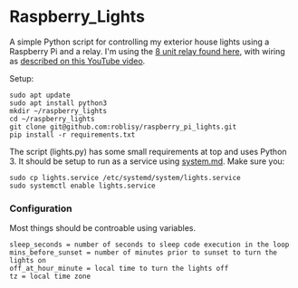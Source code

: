 # Raspberry_Lights

A simple Python script for controlling my exterior house lights using a Raspberry Pi and a relay. 
I'm using the [8 unit relay found here](https://www.sainsmart.com/products/8-channel-5v-relay-module), with wiring 
as [described on this YouTube video](https://www.youtube.com/watch?v=oaf_zQcrg7g).  

Setup:  
    
    sudo apt update  
    sudo apt install python3  
    mkdir ~/raspberry_lights
    cd ~/raspberry_lights
    git clone git@github.com:roblisy/raspberry_pi_lights.git
    pip install -r requirements.txt

The script (lights.py) has some small requirements at top and uses Python 3. It should be setup to run as a service 
using [system.md](https://www.raspberrypi.org/documentation/linux/usage/systemd.md). Make sure you:

    sudo cp lights.service /etc/systemd/system/lights.service    
    sudo systemctl enable lights.service  
    
    
### Configuration

Most things should be controable using variables.
    
    sleep_seconds = number of seconds to sleep code execution in the loop
    mins_before_sunset = number of minutes prior to sunset to turn the lights on
    off_at_hour_minute = local time to turn the lights off
    tz = local time zone